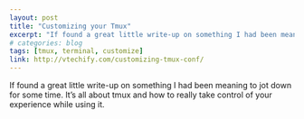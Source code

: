 ```yaml
---
layout: post
title: "Customizing your Tmux"
excerpt: "If found a great little write-up on something I had been meaning to jot down for some time. It’s all about tmux and how to really take control of your experience while using it."
# categories: blog
tags: [tmux, terminal, customize]
link: http://vtechify.com/customizing-tmux-conf/
---
```

If found a great little write-up on something I had been meaning to jot down for some time. It’s all about tmux and how to really take control of your experience while using it.
